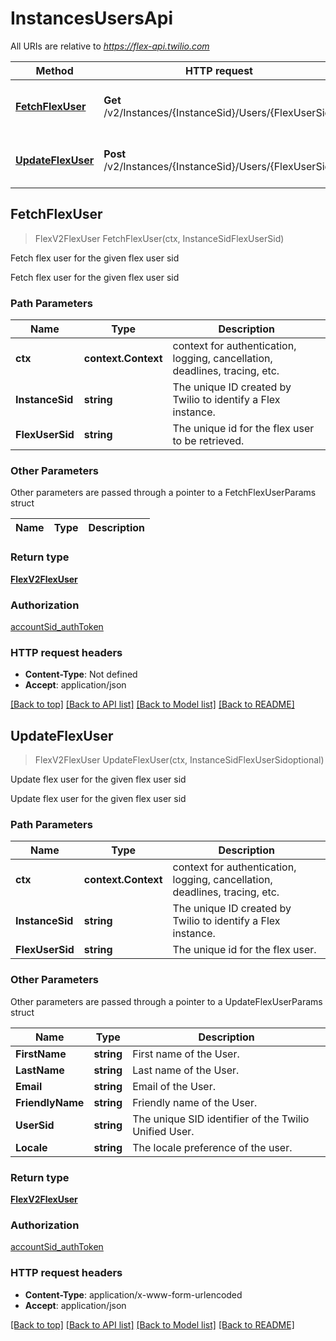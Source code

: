# InstancesUsersApi

All URIs are relative to *https://flex-api.twilio.com*

Method | HTTP request | Description
------------- | ------------- | -------------
[**FetchFlexUser**](InstancesUsersApi.md#FetchFlexUser) | **Get** /v2/Instances/{InstanceSid}/Users/{FlexUserSid} | Fetch flex user for the given flex user sid
[**UpdateFlexUser**](InstancesUsersApi.md#UpdateFlexUser) | **Post** /v2/Instances/{InstanceSid}/Users/{FlexUserSid} | Update flex user for the given flex user sid



## FetchFlexUser

> FlexV2FlexUser FetchFlexUser(ctx, InstanceSidFlexUserSid)

Fetch flex user for the given flex user sid

Fetch flex user for the given flex user sid

### Path Parameters


Name | Type | Description
------------- | ------------- | -------------
**ctx** | **context.Context** | context for authentication, logging, cancellation, deadlines, tracing, etc.
**InstanceSid** | **string** | The unique ID created by Twilio to identify a Flex instance.
**FlexUserSid** | **string** | The unique id for the flex user to be retrieved.

### Other Parameters

Other parameters are passed through a pointer to a FetchFlexUserParams struct


Name | Type | Description
------------- | ------------- | -------------

### Return type

[**FlexV2FlexUser**](FlexV2FlexUser.md)

### Authorization

[accountSid_authToken](../README.md#accountSid_authToken)

### HTTP request headers

- **Content-Type**: Not defined
- **Accept**: application/json

[[Back to top]](#) [[Back to API list]](../README.md#documentation-for-api-endpoints)
[[Back to Model list]](../README.md#documentation-for-models)
[[Back to README]](../README.md)


## UpdateFlexUser

> FlexV2FlexUser UpdateFlexUser(ctx, InstanceSidFlexUserSidoptional)

Update flex user for the given flex user sid

Update flex user for the given flex user sid

### Path Parameters


Name | Type | Description
------------- | ------------- | -------------
**ctx** | **context.Context** | context for authentication, logging, cancellation, deadlines, tracing, etc.
**InstanceSid** | **string** | The unique ID created by Twilio to identify a Flex instance.
**FlexUserSid** | **string** | The unique id for the flex user.

### Other Parameters

Other parameters are passed through a pointer to a UpdateFlexUserParams struct


Name | Type | Description
------------- | ------------- | -------------
**FirstName** | **string** | First name of the User.
**LastName** | **string** | Last name of the User.
**Email** | **string** | Email of the User.
**FriendlyName** | **string** | Friendly name of the User.
**UserSid** | **string** | The unique SID identifier of the Twilio Unified User.
**Locale** | **string** | The locale preference of the user.

### Return type

[**FlexV2FlexUser**](FlexV2FlexUser.md)

### Authorization

[accountSid_authToken](../README.md#accountSid_authToken)

### HTTP request headers

- **Content-Type**: application/x-www-form-urlencoded
- **Accept**: application/json

[[Back to top]](#) [[Back to API list]](../README.md#documentation-for-api-endpoints)
[[Back to Model list]](../README.md#documentation-for-models)
[[Back to README]](../README.md)

